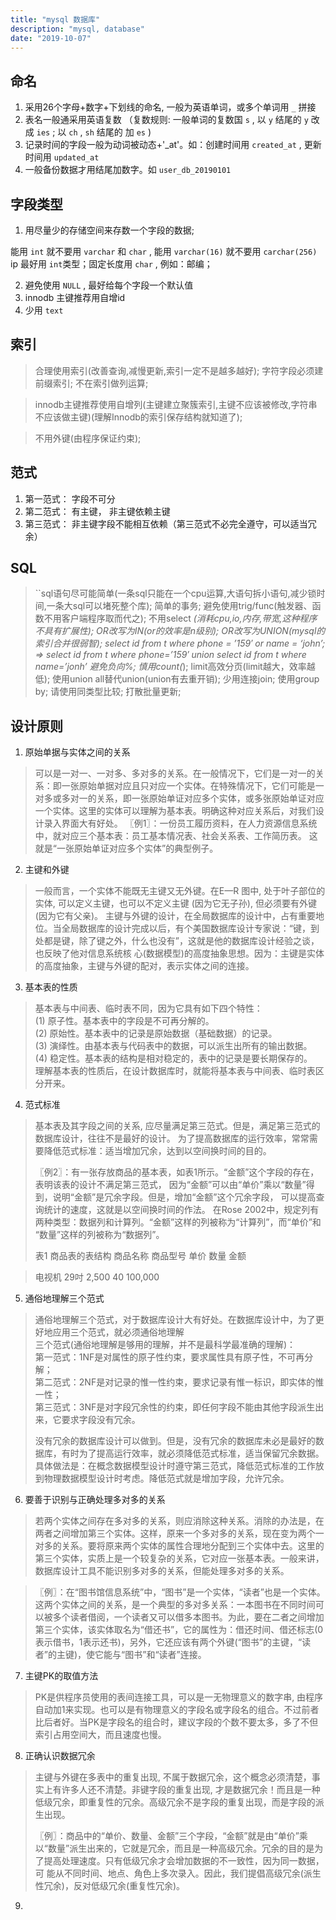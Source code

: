 ```yaml
---
title: "mysql 数据库"
description: "mysql, database"
date: "2019-10-07"
---
```




<a name="jXAIz"></a>
## 命名
1. 采用26个字母+数字+下划线的命名, 一般为英语单词，或多个单词用 `_`  拼接
1. 表名一般通采用英语复数 （复数规则: 一般单词的复数国 `s` , 以 `y` 结尾的 `y` 改成 `ies` ; 以 `ch` , `sh` 结尾的 加 `es`  )
1. 记录时间的字段一般为动词被动态+'_at'。如：创建时间用 `created_at` , 更新时间用 `updated_at` <br />
1. 一般备份数据才用结尾加数字。如 `user_db_20190101`
<a name="jCbNU"></a>
## 字段类型

1. 用尽量少的存储空间来存数一个字段的数据;

能用 `int` 就不要用 `varchar` 和 `char` , 能用 `varchar(16)` 就不要用 `carchar(256)` ip 最好用 `int`类型；固定长度用 `char` , 例如：邮编；

2. 避免使用 `NULL` , 最好给每个字段一个默认值<br />
2. innodb 主键推荐用自增id
2. 少用 `text`
<a name="vaIwu"></a>
## 索引
> 合理使用索引(改善查询,减慢更新,索引一定不是越多越好);
> 字符字段必须建前缀索引;
> 不在索引做列运算;

> innodb主键推荐使用自增列(主键建立聚簇索引,主键不应该被修改,字符串不应该做主键)(理解Innodb的索引保存结构就知道了);

> 不用外键(由程序保证约束);

<a name="THKsj"></a>
## 范式

1. 第一范式： 字段不可分
1. 第二范式： 有主键， 非主键依赖主键
1. 第三范式： 非主键字段不能相互依赖（第三范式不必完全遵守，可以适当冗余）

<a name="s3N5U"></a>
## SQL
> ``sql语句尽可能简单(一条sql只能在一个cpu运算,大语句拆小语句,减少锁时间,一条大sql可以堵死整个库);
>         简单的事务;
>         避免使用trig/func(触发器、函数不用客户端程序取而代之);
>         不用select *(消耗cpu,io,内存,带宽,这种程序不具有扩展性);
>         OR改写为IN(or的效率是n级别);
>         OR改写为UNION(mysql的索引合并很弱智);
>             select id from t where phone = ’159′ or name = ‘john’;
>             =>
>             select id from t where phone=’159′
>             union
>             select id from t where name=’jonh’
>         避免负向%;
>         慎用count(*);
>         limit高效分页(limit越大，效率越低);
>         使用union all替代union(union有去重开销);
>         少用连接join;
>         使用group by;
>         请使用同类型比较;
>         打散批量更新;


<a name="LM8uS"></a>
## 设计原则

1. 原始单据与实体之间的关系
> 可以是一对一、一对多、多对多的关系。在一般情况下，它们是一对一的关系：即一张原始单据对应且只对应一个实体。在特殊情况下，它们可能是一对多或多对一的关系，即一张原始单证对应多个实体，或多张原始单证对应一个实体。这里的实体可以理解为基本表。明确这种对应关系后，对我们设计录入界面大有好处。  〖例1〗：一份员工履历资料，在人力资源信息系统中，就对应三个基本表：员工基本情况表、社会关系表、工作简历表。        这就是“一张原始单证对应多个实体”的典型例子。

2. 主键和外键
> 一般而言，一个实体不能既无主键又无外键。在E—R 图中, 处于叶子部位的实体, 可以定义主键，也可以不定义主键 (因为它无子孙), 但必须要有外键(因为它有父亲)。 主键与外键的设计，在全局数据库的设计中，占有重要地位。当全局数据库的设计完成以后，有个美国数据库设计专家说：“键，到处都是键，除了键之外，什么也没有”，这就是他的数据库设计经验之谈，也反映了他对信息系统核 心(数据模型)的高度抽象思想。因为：主键是实体的高度抽象，主键与外键的配对，表示实体之间的连接。

3. 基本表的性质
> 基本表与中间表、临时表不同，因为它具有如下四个特性：  
> (1) 原子性。基本表中的字段是不可再分解的。  
> (2) 原始性。基本表中的记录是原始数据（基础数据）的记录。  
> (3) 演绎性。由基本表与代码表中的数据，可以派生出所有的输出数据。  
> (4) 稳定性。基本表的结构是相对稳定的，表中的记录是要长期保存的。  
> 理解基本表的性质后，在设计数据库时，就能将基本表与中间表、临时表区分开来。

4. 范式标准
> 基本表及其字段之间的关系, 应尽量满足第三范式。但是，满足第三范式的数据库设计，往往不是最好的设计。 
> 为了提高数据库的运行效率，常常需要降低范式标准：适当增加冗余，达到以空间换时间的目的。 
> 
> 〖例2〗：有一张存放商品的基本表，如表1所示。“金额”这个字段的存在，表明该表的设计不满足第三范式， 
> 因为“金额”可以由“单价”乘以“数量”得到，说明“金额”是冗余字段。但是，增加“金额”这个冗余字段， 
> 可以提高查询统计的速度，这就是以空间换时间的作法。 
> 在Rose 2002中，规定列有两种类型：数据列和计算列。“金额”这样的列被称为“计算列”，而“单价”和 
> “数量”这样的列被称为“数据列”。 
> 
> 表1 商品表的表结构 
> 商品名称 商品型号 单价 数量      金额 

> 电视机    29吋     2,500    40 100,000

5. 通俗地理解三个范式<br />
> 通俗地理解三个范式，对于数据库设计大有好处。在数据库设计中，为了更好地应用三个范式，就必须通俗地理解<br />
三个范式(通俗地理解是够用的理解，并不是最科学最准确的理解)：<br />
第一范式：1NF是对属性的原子性约束，要求属性具有原子性，不可再分解；<br />
第二范式：2NF是对记录的惟一性约束，要求记录有惟一标识，即实体的惟一性；<br />
第三范式：3NF是对字段冗余性的约束，即任何字段不能由其他字段派生出来，它要求字段没有冗余。
> 
> 没有冗余的数据库设计可以做到。但是，没有冗余的数据库未必是最好的数据库，有时为了提高运行效率，就必须降低范式标准，适当保留冗余数据。具体做法是：在概念数据模型设计时遵守第三范式，降低范式标准的工作放到物理数据模型设计时考虑。降低范式就是增加字段，允许冗余。

6. 要善于识别与正确处理多对多的关系
> 若两个实体之间存在多对多的关系，则应消除这种关系。消除的办法是，在两者之间增加第三个实体。这样，原来一个多对多的关系，现在变为两个一对多的关系。要将原来两个实体的属性合理地分配到三个实体中去。这里的第三个实体，实质上是一个较复杂的关系，它对应一张基本表。一般来讲，数据库设计工具不能识别多对多的关系，但能处理多对多的关系。 

> 

> 〖例〗：在“图书馆信息系统”中，“图书”是一个实体，“读者”也是一个实体。这两个实体之间的关系，是一个典型的多对多关系：一本图书在不同时间可以被多个读者借阅，一个读者又可以借多本图书。为此，要在二者之间增加第三个实体，该实体取名为“借还书”，它的属性为：借还时间、借还标志(0表示借书，1表示还书)，另外，它还应该有两个外键(“图书”的主键，“读者”的主键)，使它能与“图书”和“读者”连接。 

7. 主键PK的取值方法
> PK是供程序员使用的表间连接工具，可以是一无物理意义的数字串, 由程序自动加1来实现。也可以是有物理意义的字段名或字段名的组合。不过前者比后者好。当PK是字段名的组合时，建议字段的个数不要太多，多了不但索引占用空间大，而且速度也慢。

8. 正确认识数据冗余
> 主键与外键在多表中的重复出现, 不属于数据冗余，这个概念必须清楚，事实上有许多人还不清楚。非键字段的重复出现, 才是数据冗余！而且是一种低级冗余，即重复性的冗余。高级冗余不是字段的重复出现，而是字段的派生出现。
> 
> 〖例〗：商品中的“单价、数量、金额”三个字段，“金额”就是由“单价”乘以“数量”派生出来的，它就是冗余，而且是一种高级冗余。冗余的目的是为了提高处理速度。只有低级冗余才会增加数据的不一致性，因为同一数据，可
> 能从不同时间、地点、角色上多次录入。因此，我们提倡高级冗余(派生性冗余)，反对低级冗余(重复性冗余)。

9. <br />
